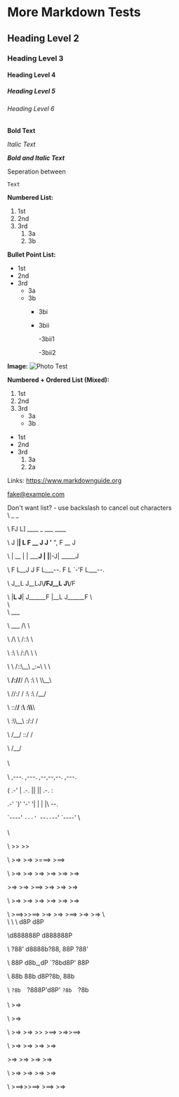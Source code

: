 # More Markdown Tests 
## Heading Level 2
### Heading Level 3
#### Heading Level 4
##### Heading Level 5
###### Heading Level 6
**Bold Text**


*Italic Text*


***Bold and Italic Text***

Seperation between

    Text

**Numbered List:**
1. 1st
2. 2nd
3. 3rd
    1. 3a
    2. 3b

**Bullet Point List:**
- 1st
- 2nd
- 3rd
    - 3a
    - 3b
        - 3bi
        - 3bii
            
            
            -3bii1
            
            
            -3bii2



**Image:**
    ![Photo Test](Pictures/storm.jfif)

**Numbered + Ordered List (Mixed):**
1. 1st
2. 2nd
3. 3rd
    - 3a
    - 3b

- 1st
- 2nd
- 3rd
    1. 3a
    2. 2a


Links: <https://www.markdownguide.org>


<fake@example.com>

Don't want list? \- use backslash to cancel out characters
\
\   _  _                               


\   FJ  L]     ____     _ ___    ____   


\  J |__| L   F __ J   J '__ ", F __ J  


\  |  __  |  | _____J  | |__|-J| _____J 


\  F L__J J  F L___--. F L  `-'F L___--.


\ J__L  J__LJ\\______/FJ__L    J\\______/F


\ |__L  J__| J______F |__L     J______F 
\  
\  
\                   ___     


\      ___        /\  \    


\     /\  \      /::\  \   


\     \:\  \    /:/\ \  \  


\    \ /::\\__\  _\:\~\ \  \ 


\  __/:/\/__/ /\ \:\ \ \\\\__\


\ /\/:/  /    \:\ \:\ \/__/


\ \::/__/      \:\ \:\\\\__\  


\  \:\\\\__\       \:\/:/  /  


\   \/__/        \::/  /   


\                 \/__/    
\
\


\ ,---.  ,---. ,--,--,--. ,---.  


\(  .-' | .-. ||        || .-. : 


\.-'  `)' '-' '|  |  |  |\   --. 


\`----'  `---' `--`--`--' `----' 
\                                    
\
\


\                             >>  >> 


\   >=> >=>   >===>     >==>         


\ >=>   >=>  >=>      >=>    >=> >=> 


\>=>    >=>    >==>  >=>     >=> >=> 


\ >=>   >=>      >=>  >=>    >=> >=> 


\  >==>>>==> >=> >=>    >==> >=> >=> 
\                                  
\ 
\ 
\   d8P                     d8P  


\d888888P                d888888P


\  ?88'   d8888b?88,  88P  ?88'  


\  88P   d8b_,dP `?8bd8P'  88P   


\  88b   88b     d8P?8b,   88b   


\  `?8b  `?888P'd8P' `?8b  `?8b 
\
\
\                      >=>   


\                      >=>   


\   >=> >=>  >> >==> >=>>==> 


\ >=>   >=>   >=>      >=>   


\>=>    >=>   >=>      >=>   


\ >=>   >=>   >=>      >=>   


\  >==>>>==> >==>       >=>  
